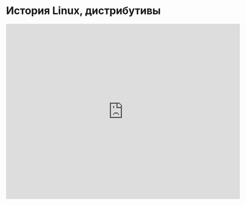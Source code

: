 # История Linux, дистрибутивы
<iframe width="640" height="480" src="https://www.youtube.com/embed/6Yez_CHvN3w?list=PLU-TUGRFxOHjfl2oMuOjWutiAn1HT9Xfe" frameborder="0" allowfullscreen></iframe>
